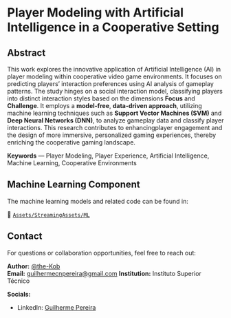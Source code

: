 # Player Modeling with Artificial Intelligence in a Cooperative Setting

## Abstract

This work explores the innovative application of Artificial Intelligence (AI) in player modeling within cooperative video game environments. 
It focuses on predicting players’ interaction preferences using AI analysis of gameplay patterns. 
The study hinges on a social interaction model, classifying players into distinct interaction styles based on the dimensions **Focus** and **Challenge**. 
It employs a **model-free**, **data-driven approach**, utilizing machine learning techniques such as **Support Vector Machines (SVM)** and **Deep Neural Networks (DNN)**, to analyze gameplay data and classify player interactions. 
This research contributes to enhancingplayer engagement and the design of more immersive, personalized gaming experiences, thereby enriching the cooperative gaming landscape.

**Keywords** — Player Modeling, Player Experience, Artificial Intelligence, Machine Learning, Cooperative Environments

## Machine Learning Component

The machine learning models and related code can be found in:

📁 [`Assets/StreamingAssets/ML`](https://github.com/the-Kob/Thesis/tree/main/Assets/StreamingAssets/ML)


## Contact

For questions or collaboration opportunities, feel free to reach out:

**Author:** [@the-Kob](https://github.com/the-Kob)  
**Email:** guilhermecnpereira@gmail.com
**Institution:** Instituto Superior Técnico

**Socials:**
- LinkedIn: [Guilherme Pereira](https://www.linkedin.com/in/gp-kob/)
